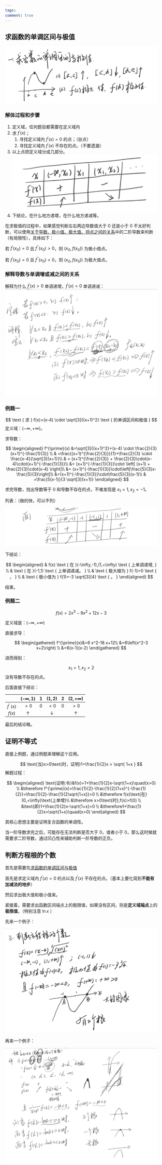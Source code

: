 ```yaml
---
tags: 
comment: true
---
```

## 求函数的单调区间与极值

![](imgs/Pasted%20image%2020241103145156.png)

### 解体过程和步骤

1. 定义域，任何题目都需要在定义域内
2. 求 $f^{\prime}(x)$；
	1. 寻找定义域内 $f^{\prime}(x) = 0$ 的点；（驻点）
	2. 寻找定义域内 $f^{\prime}(x)$ 不存在的点。（不要遗漏）
3. 以上点把定义域分成几部分。		
	![](imgs/Pasted%20image%2020241103145704.png)
4. 下结论，在什么地方递增，在什么地方递减等。

在求极值的过程中，如果感觉判断左右两边导数值大于 0 还是小于 0 不太好判断，可以使用[关于导数、极小值、极大值、拐点之间的关系](关于导数、极小值、极大值、拐点之间的关系.md)中的二阶导数来判断（有局限性），具体如下：

若 $f^{\prime}(x_{0}) =0$ 且 $f^{\prime\prime}(x_{0})>0$，则 $(x_{0},f(x_{0}))$ 为极小值点。

若 $f^{\prime}(x_{0}) =0$ 且 $f^{\prime\prime}(x_{0})<0$，则 $(x_{0},f(x_{0}))$ 为极大值点。

### 解释导数与单调增或减之间的关系

解释为什么 $f^{\prime}(x) > 0$ 单调递增，$f^{\prime}(x) < 0$ 单调递减：
 ![](imgs/Pasted%20image%2020241103150001.png)

### 例题一

$$
\text { 求 } f(x)=(x-4) \cdot \sqrt[3]{(x+1)^2} \text { 的单调区间和极值 }
$$
定义域：$(-\infty,+\infty)$。

求导数：

$$
\begin{aligned}
f^{\prime}(x) &=\sqrt[3]{(x+1)^2}+(x-4) \cdot \frac{2}{3}(x+1)^{-\frac{1}{3}} \\
& =\frac{(x+1)^{\frac{2}{3}}}{1}+\frac{2}{3} \cdot \frac{x-4}{\sqrt[3]{x+1}}\\
& = (x+1)^{\frac{2}{3}} + \frac{2}{3}\cdot(x-4)\cdot(x+1)^{-\frac{1}{3}}\\
&= (x+1)^{-\frac{1}{3}}\cdot \left[ (x+1) + \frac{2}{3}\cdot(x-4) \right]\\
&= (x+1)^{-\frac{1}{3}}\cdot\left[\frac{5}{3}x-\frac{5}{3}\right]\\
&=(x+1)^{-\frac{1}{3}}\cdot\frac{5}{3}(x-1)\\
& =\frac{5(x-1)}{3 \sqrt[3]{x+1}}
\end{aligned}
$$

求完导数，找出导数等于 $0$ 和导数不存在的点，不难发现是 $x_{1} = 1,x_{2} = -1$。

列表：（做的快，可以不列）

![](imgs/Pasted%20image%2020241103150906.png)

下结论：

$$
\begin{aligned}
& f(x) \text { 在 }(-\infty,-1),(1,+\infty) \text { 上单调递增, } \\
& \text { 在 }(-1,1) \text { 上单调递减。 } \\
& \text { 极大植为 } f(-1)=0 \text { ， } \\
& \text { 极小值为 } f(1)=-3 \sqrt[3]{4} \text { 。 }
\end{aligned}
$$

结束。

### 例题二

$$
f(x)=2 x^3-9 x^2+12 x-3
$$

定义域是：$(-\infty,+\infty)$

直接求导：

$$
\begin{gathered}
f^{\prime}(x)&=6 x^2-18 x+12\\
&=6\left(x^2-3 x+2\right) \\
&=6(x-1)(x-2)
\end{gathered}
$$

进而得到：

$$
x_{1} = 1 ,x_{2} = 2
$$
没有导数不存在的点。

后面直接下结论：

|                  | $(-\infty,1)$ | $1$ | $(1,2)$ |  2  | $(2,+\infty)$ |
| :--------------: | :-----------: | :-: | :-----: | :-: | :-----------: |
| $f^{\prime}$ (x) |     $>0$      | $0$ |  $<0$   | $0$ |     $>0$      |
|      $f(x)$      |       ↑       |     |    ↓    |     |       ↑       |

最后的结论略。


## 证明不等式

直接上例题，通过例题来理解这个应用。

$$
\text{当}x>0\text{时，证明}1+\frac{1}{2}x > \sqrt{ 1+x }
$$
解题过程：

$$
\begin{aligned}
\text{证明:令}&f(x)=1+\frac{1}{2}x-\sqrt{1+x}\quad(x>0) \\
&\therefore f^{\prime}(x)=\frac{1}{2}-\frac{1}{2}(1+x)^{-\frac{1}{2}}=\frac{1}{2}-\frac{1}{2\sqrt{1+x}}>0 \\
&\therefore f(x)\text{在}(0,+\infty)\text{上单增}\\
&\therefore x>0\text{时},f(x)>f(0) \\
&\text{即}1+\frac{1}{2}x-\sqrt{1+x}>0 \\
&\therefore1+\frac{1}{2}x>\sqrt{1+x}\quad(x>0)
\end{aligned}
$$

其核心思想主要是证明复合函数的单调性。

当一阶导数求完之后，可能存在无法判断是否大于 $0$，或者小于 $0$，那么这时候就需要求二阶导数，通过凹凸性来辅助判断一阶导数的正负。
## 判断方程根的个数

首先是需要先[求函数的单调区间与极值](#求函数的单调区间与极值)

首先是求定义域内 $f^{\prime}(x) = 0$ 的点以及 $f^{\prime}(x)$ 不存在的点。（基本上要化简到**不能有加减法的地步**）

然后求出极大值和极小值来。

紧接着，需要求出函数区间端点上的极限值，如果没有区间，则是**定义域端点**上的**极限值**，（特别注意 $\ln x$ ）

先来一个例子：

![|500](imgs/Pasted%20image%2020241127173120.png)

再来一个例子：

![](imgs/Pasted%20image%2020241127173421.png)